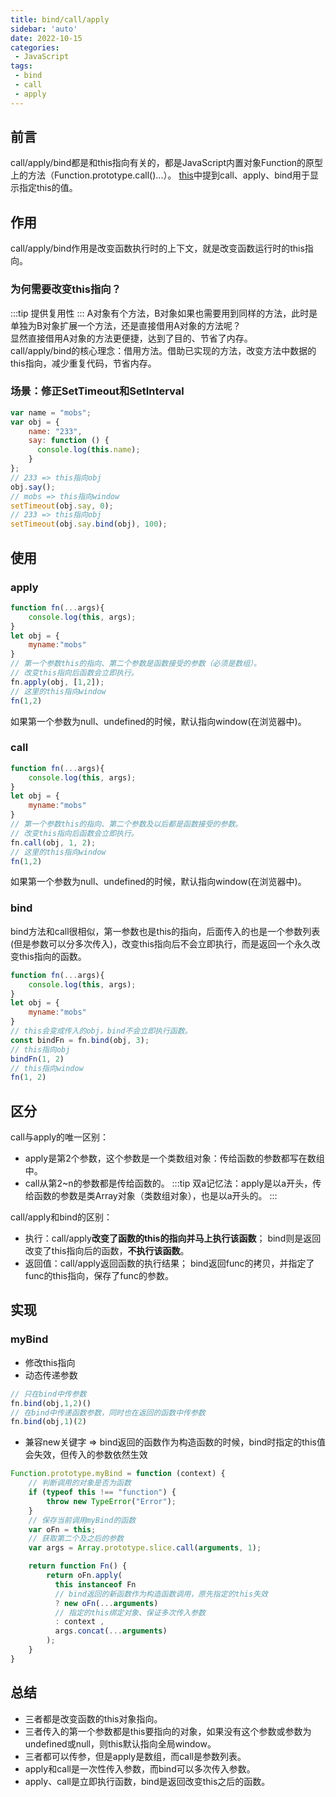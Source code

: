 ```yaml
---
title: bind/call/apply
sidebar: 'auto'
date: 2022-10-15
categories:
 - JavaScript
tags:
 - bind
 - call
 - apply
---
```


## 前言
call/apply/bind都是和this指向有关的，都是JavaScript内置对象Function的原型上的方法（Function.prototype.call()...）。
[this](./this.md)中提到call、apply、bind用于显示指定this的值。
## 作用
call/apply/bind作用是改变函数执行时的上下文，就是改变函数运行时的this指向。

### 为何需要改变this指向？
:::tip
提供复用性
:::
A对象有个方法，B对象如果也需要用到同样的方法，此时是单独为B对象扩展一个方法，还是直接借用A对象的方法呢？<br/>
显然直接借用A对象的方法更便捷，达到了目的、节省了内存。<br/>
call/apply/bind的核心理念：借用方法。借助已实现的方法，改变方法中数据的this指向，减少重复代码，节省内存。
### 场景：修正SetTimeout和SetInterval
```js
var name = "mobs";
var obj = {
    name: "233",
    say: function () {
      console.log(this.name);
    }
};
// 233 => this指向obj
obj.say();
// mobs => this指向window
setTimeout(obj.say, 0);
// 233 => this指向obj
setTimeout(obj.say.bind(obj), 100);
```
## 使用
### apply
```js
function fn(...args){
    console.log(this, args);
}
let obj = {
    myname:"mobs"
}
// 第一个参数this的指向、第二个参数是函数接受的参数（必须是数组）。
// 改变this指向后函数会立即执行。
fn.apply(obj, [1,2]);
// 这里的this指向window
fn(1,2)
```
如果第一个参数为null、undefined的时候，默认指向window(在浏览器中)。
### call
```js
function fn(...args){
    console.log(this, args);
}
let obj = {
    myname:"mobs"
}
// 第一个参数this的指向、第二个参数及以后都是函数接受的参数。
// 改变this指向后函数会立即执行。
fn.call(obj, 1, 2);
// 这里的this指向window
fn(1,2)
```
如果第一个参数为null、undefined的时候，默认指向window(在浏览器中)。
### bind
bind方法和call很相似，第一参数也是this的指向，后面传入的也是一个参数列表(但是参数可以分多次传入)，改变this指向后不会立即执行，而是返回一个永久改变this指向的函数。
```js
function fn(...args){
    console.log(this, args);
}
let obj = {
    myname:"mobs"
}
// this会变成传入的obj，bind不会立即执行函数。
const bindFn = fn.bind(obj, 3);
// this指向obj
bindFn(1, 2) 
// this指向window
fn(1, 2) 
```
## 区分
call与apply的唯一区别：
* apply是第2个参数，这个参数是一个类数组对象：传给函数的参数都写在数组中。
* call从第2~n的参数都是传给函数的。
:::tip
双a记忆法：apply是以a开头，传给函数的参数是类Array对象（类数组对象），也是以a开头的。
:::

call/apply和bind的区别：
* 执行：call/apply**改变了函数的this的指向并马上执行该函数**；
  bind则是返回改变了this指向后的函数，**不执行该函数**。
* 返回值：call/apply返回函数的执行结果；
 bind返回func的拷贝，并指定了func的this指向，保存了func的参数。

## 实现

### myBind
* 修改this指向
* 动态传递参数
```js
// 只在bind中传参数
fn.bind(obj,1,2)()
// 在bind中传递函数参数，同时也在返回的函数中传参数
fn.bind(obj,1)(2)
```
* 兼容new关键字 => bind返回的函数作为构造函数的时候，bind时指定的this值会失效，但传入的参数依然生效
```js
Function.prototype.myBind = function (context) {
    // 判断调用的对象是否为函数
    if (typeof this !== "function") {
        throw new TypeError("Error");
    }
    // 保存当前调用myBind的函数
    var oFn = this;
    // 获取第二个及之后的参数
    var args = Array.prototype.slice.call(arguments, 1);

    return function Fn() {
        return oFn.apply(
          this instanceof Fn 
          // bind返回的新函数作为构造函数调用，原先指定的this失效
          ? new oFn(...arguments)  
          // 指定的this绑定对象、保证多次传入参数
          : context , 
          args.concat(...arguments)
        ); 
    }
}
```

## 总结
* 三者都是改变函数的this对象指向。
* 三者传入的第一个参数都是this要指向的对象，如果没有这个参数或参数为undefined或null，则this默认指向全局window。
* 三者都可以传参，但是apply是数组，而call是参数列表。
* apply和call是一次性传入参数，而bind可以多次传入参数。
* apply、call是立即执行函数，bind是返回改变this之后的函数。